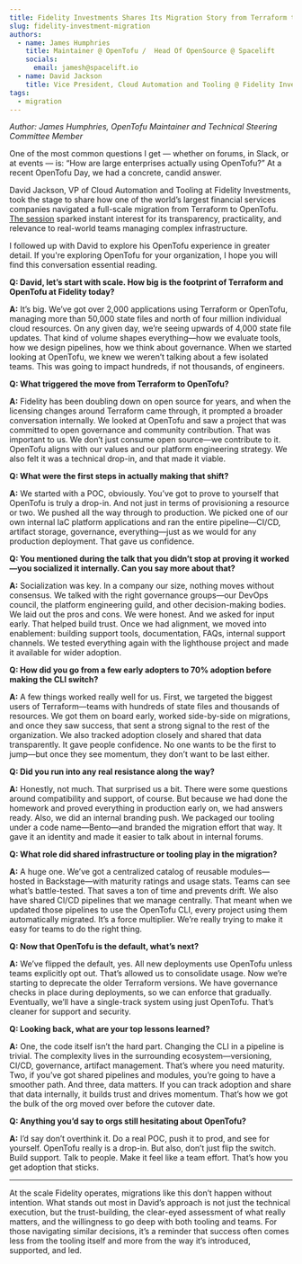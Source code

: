 ```yaml
---
title: Fidelity Investments Shares Its Migration Story from Terraform to OpenTofu
slug: fidelity-investment-migration
authors:
  - name: James Humphries
    title: Maintainer @ OpenTofu /  Head Of OpenSource @ Spacelift
    socials:
      email: jamesh@spacelift.io
  - name: David Jackson
    title: Vice President, Cloud Automation and Tooling @ Fidelity Investments
tags:
  - migration
---
```


_Author: James Humphries, OpenTofu Maintainer and Technical Steering Committee Member_

One of the most common questions I get — whether on forums, in Slack, or at events — is: “How are large enterprises actually using OpenTofu?” At a recent OpenTofu Day, we had a concrete, candid answer.

David Jackson, VP of Cloud Automation and Tooling at Fidelity Investments, took the stage to share how one of the world’s largest financial services companies navigated a full-scale migration from Terraform to OpenTofu. [The session](https://www.youtube.com/watch?v=2FQQOIEgZmU&list=PLj6h78yzYM2P1WUOx9Ny6Q3JJxiAs1A3M&index=10) sparked instant interest for its transparency, practicality, and relevance to real-world teams managing complex infrastructure.

I followed up with David to explore his OpenTofu experience in greater detail. If you're exploring OpenTofu for your organization, I hope you will find this conversation essential reading.

**Q: David, let’s start with scale. How big is the footprint of Terraform and OpenTofu at Fidelity today?**

**A:** It’s big. We’ve got over 2,000 applications using Terraform or OpenTofu, managing more than 50,000 state files and north of four million individual cloud resources. On any given day, we’re seeing upwards of 4,000 state file updates. That kind of volume shapes everything—how we evaluate tools, how we design pipelines, how we think about governance. When we started looking at OpenTofu, we knew we weren’t talking about a few isolated teams. This was going to impact hundreds, if not thousands, of engineers.

**Q: What triggered the move from Terraform to OpenTofu?**

**A:** Fidelity has been doubling down on open source for years, and when the licensing changes around Terraform came through, it prompted a broader conversation internally. We looked at OpenTofu and saw a project that was committed to open governance and community contribution. That was important to us. We don’t just consume open source—we contribute to it. OpenTofu aligns with our values and our platform engineering strategy. We also felt it was a technical drop-in, and that made it viable.

**Q: What were the first steps in actually making that shift?**

**A:** We started with a POC, obviously. You’ve got to prove to yourself that OpenTofu is truly a drop-in. And not just in terms of provisioning a resource or two. We pushed all the way through to production. We picked one of our own internal IaC platform applications and ran the entire pipeline—CI/CD, artifact storage, governance, everything—just as we would for any production deployment. That gave us confidence.

**Q: You mentioned during the talk that you didn’t stop at proving it worked—you socialized it internally. Can you say more about that?**

**A:** Socialization was key. In a company our size, nothing moves without consensus. We talked with the right governance groups—our DevOps council, the platform engineering guild, and other decision-making bodies. We laid out the pros and cons. We were honest. And we asked for input early. That helped build trust. Once we had alignment, we moved into enablement: building support tools, documentation, FAQs, internal support channels. We tested everything again with the lighthouse project and made it available for wider adoption.

**Q: How did you go from a few early adopters to 70% adoption before making the CLI switch?**

**A:** A few things worked really well for us. First, we targeted the biggest users of Terraform—teams with hundreds of state files and thousands of resources. We got them on board early, worked side-by-side on migrations, and once they saw success, that sent a strong signal to the rest of the organization. We also tracked adoption closely and shared that data transparently. It gave people confidence. No one wants to be the first to jump—but once they see momentum, they don’t want to be last either.

**Q: Did you run into any real resistance along the way?**

**A:** Honestly, not much. That surprised us a bit. There were some questions around compatibility and support, of course. But because we had done the homework and proved everything in production early on, we had answers ready. Also, we did an internal branding push. We packaged our tooling under a code name—Bento—and branded the migration effort that way. It gave it an identity and made it easier to talk about in internal forums.

**Q: What role did shared infrastructure or tooling play in the migration?**

**A:** A huge one. We’ve got a centralized catalog of reusable modules—hosted in Backstage—with maturity ratings and usage stats. Teams can see what’s battle-tested. That saves a ton of time and prevents drift. We also have shared CI/CD pipelines that we manage centrally. That meant when we updated those pipelines to use the OpenTofu CLI, every project using them automatically migrated. It’s a force multiplier. We’re really trying to make it easy for teams to do the right thing.

**Q: Now that OpenTofu is the default, what’s next?**

**A:** We’ve flipped the default, yes. All new deployments use OpenTofu unless teams explicitly opt out. That’s allowed us to consolidate usage. Now we’re starting to deprecate the older Terraform versions. We have governance checks in place during deployments, so we can enforce that gradually. Eventually, we’ll have a single-track system using just OpenTofu. That’s cleaner for support and security.

**Q: Looking back, what are your top lessons learned?**

**A:** One, the code itself isn’t the hard part. Changing the CLI in a pipeline is trivial. The complexity lives in the surrounding ecosystem—versioning, CI/CD, governance, artifact management. That’s where you need maturity. Two, if you’ve got shared pipelines and modules, you’re going to have a smoother path. And three, data matters. If you can track adoption and share that data internally, it builds trust and drives momentum. That’s how we got the bulk of the org moved over before the cutover date.

**Q: Anything you’d say to orgs still hesitating about OpenTofu?**

**A:** I’d say don’t overthink it. Do a real POC, push it to prod, and see for yourself. OpenTofu really is a drop-in. But also, don’t just flip the switch. Build support. Talk to people. Make it feel like a team effort. That’s how you get adoption that sticks.

---

At the scale Fidelity operates, migrations like this don’t happen without intention. What stands out most in David’s approach is not just the technical execution, but the trust-building, the clear-eyed assessment of what really matters, and the willingness to go deep with both tooling and teams. For those navigating similar decisions, it’s a reminder that success often comes less from the tooling itself and more from the way it’s introduced, supported, and led.
